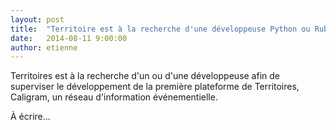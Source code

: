 ```yaml
---
layout: post
title:  "Territoire est à la recherche d'une développeuse Python ou Ruby ou autre"
date:   2014-08-11 9:00:00
author: etienne
---
```


Territoires est à la recherche d'un ou d'une développeuse afin de superviser le développement de la première plateforme de Territoires, Caligram, un réseau d'information événementielle.

À écrire...

